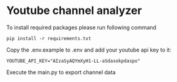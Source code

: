
# Youtube channel analyzer

To install required packages please run following command

    pip install -r requirements.txt

Copy the .env.example to .env and add your youtube api key to it:

    YOUTUBE_API_KEY="AIzaSyAQYmXyH1-LL-aSdasokpdaspo"

Execute the main.py to export channel data
